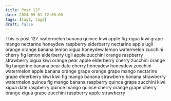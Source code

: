 ```yaml
---
title: Post 127
date: 2024-09-01 12:00:00
tags: [tag1, tag2]
draft: false
---
```

This is post 127.
watermelon
banana
quince
kiwi
apple
fig
xigua
kiwi
grape
mango
nectarine
honeydew
raspberry
elderberry
nectarine
apple
ugli
orange
orange
banana
lemon
xigua
honeydew
lemon
watermelon
zucchini
cherry
fig
lemon
elderberry
ugli
apple
zucchini
orange
raspberry
strawberry
xigua
kiwi
orange
pear
apple
elderberry
cherry
zucchini
orange
fig
tangerine
banana
pear
date
cherry
honeydew
honeydew
zucchini
watermelon
apple
banana
orange
grape
orange
grape
mango
nectarine
grape
elderberry
kiwi
kiwi
fig
mango
banana
strawberry
banana
strawberry
watermelon
quince
fig
mango
banana
raspberry
quince
grape
zucchini
kiwi
xigua
date
raspberry
quince
mango
quince
cherry
orange
grape
cherry
orange
xigua
grape
zucchini
raspberry
apple
strawberry
